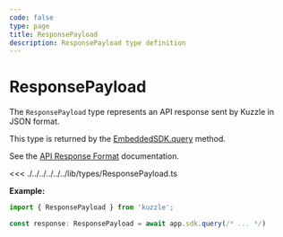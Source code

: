 ```yaml
---
code: false
type: page
title: ResponsePayload
description: ResponsePayload type definition
---
```


# ResponsePayload

The `ResponsePayload` type represents an API response sent by Kuzzle in JSON format.

This type is returned by the [EmbeddedSDK.query](/core/2/framework/embedded-sdk/query) method.

See the [API Response Format](/core/2/guides/main-concepts/1-api#response-format) documentation.

<<< ./../../../../../lib/types/ResponsePayload.ts

**Example:**

```js
import { ResponsePayload } from 'kuzzle';

const response: ResponsePayload = await app.sdk.query(/* ... */)
```
